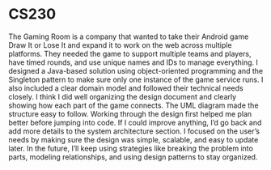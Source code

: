 # CS230
The Gaming Room is a company that wanted to take their Android game Draw It or Lose It and expand it to work on the web across multiple platforms. 
They needed the game to support multiple teams and players, have timed rounds, and use unique names and IDs to manage everything. I designed a Java-based 
solution using object-oriented programming and the Singleton pattern to make sure only one instance of the game service runs. I also included a clear domain 
model and followed their technical needs closely. I think I did well organizing the design document and clearly showing how each part of the game connects. 
The UML diagram made the structure easy to follow. Working through the design first helped me plan better before jumping into code. If I could improve anything, 
I’d go back and add more details to the system architecture section. I focused on the user’s needs by making sure the design was simple, scalable, and easy to 
update later. In the future, I’ll keep using strategies like breaking the problem into parts, modeling relationships, and using design patterns to stay organized.
